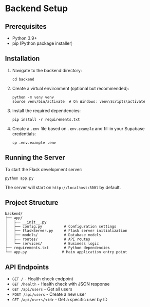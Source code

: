 # Backend Setup

## Prerequisites
- Python 3.9+
- pip (Python package installer)

## Installation

1. Navigate to the backend directory:
   ```
   cd backend
   ```

2. Create a virtual environment (optional but recommended):
   ```
   python -m venv venv
   source venv/bin/activate  # On Windows: venv\Scripts\activate
   ```

3. Install the required dependencies:
   ```
   pip install -r requirements.txt
   ```

4. Create a `.env` file based on `.env.example` and fill in your Supabase credentials:
   ```
   cp .env.example .env
   ```

## Running the Server

To start the Flask development server:
```
python app.py
```

The server will start on `http://localhost:3001` by default.

## Project Structure

```
backend/
├── app/
│   ├── __init__.py
│   ├── config.py          # Configuration settings
│   ├── flaskServer.py     # Flask server initialization
│   ├── models/            # Database models
│   ├── routes/            # API routes
│   └── services/          # Business logic
├── requirements.txt       # Python dependencies
└── app.py                # Main application entry point
```

## API Endpoints

- `GET /` - Health check endpoint
- `GET /health` - Health check with JSON response
- `GET /api/users` - Get all users
- `POST /api/users` - Create a new user
- `GET /api/users/<id>` - Get a specific user by ID